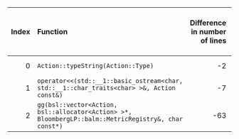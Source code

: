 |   Index | Function                                                                                             |   Difference in number of lines |   Function size difference in bytes | Disassembly                                                             |   Number of lines in assumed build | Number of bytes in assumed build   |   Number of lines in ignored build | Number of bytes in ignored build   |
|--------:|:-----------------------------------------------------------------------------------------------------|--------------------------------:|------------------------------------:|:------------------------------------------------------------------------|-----------------------------------:|:-----------------------------------|-----------------------------------:|:-----------------------------------|
|       0 | `Action::typeString(Action::Type)`                                                                   |                              -2 |                                   0 | [Assumed](0.assume.s.txt), [Ignored](0.none.s.txt), [Diff](0.diff.html) |                                 32 | 4,220,144                          |                                 32 | 4,220,176                          |
|       1 | `operator<<(std::__1::basic_ostream<char, std::__1::char_traits<char> >&, Action const&)`            |                              -7 |                                 -32 | [Assumed](1.assume.s.txt), [Ignored](1.none.s.txt), [Diff](1.diff.html) |                                192 | 4,219,952                          |                                224 | 4,219,952                          |
|       2 | `gg(bsl::vector<Action, bsl::allocator<Action> >*, BloombergLP::balm::MetricRegistry&, char const*)` |                             -63 |                                -256 | [Assumed](2.assume.s.txt), [Ignored](2.none.s.txt), [Diff](2.diff.html) |                                592 | 4,227,472                          |                                848 | 4,227,504                          |
